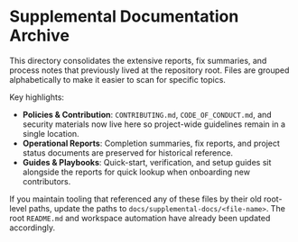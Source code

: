# Supplemental Documentation Archive

This directory consolidates the extensive reports, fix summaries, and process notes that previously lived at the repository root. Files are grouped alphabetically to make it easier to scan for specific topics.

Key highlights:

- **Policies & Contribution**: `CONTRIBUTING.md`, `CODE_OF_CONDUCT.md`, and security materials now live here so project-wide guidelines remain in a single location.
- **Operational Reports**: Completion summaries, fix reports, and project status documents are preserved for historical reference.
- **Guides & Playbooks**: Quick-start, verification, and setup guides sit alongside the reports for quick lookup when onboarding new contributors.

If you maintain tooling that referenced any of these files by their old root-level paths, update the paths to `docs/supplemental-docs/<file-name>`. The root `README.md` and workspace automation have already been updated accordingly.
